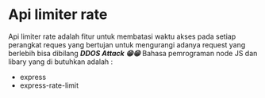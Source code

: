 <h1>Api limiter rate</h1>
<p>Api limiter rate adalah fitur untuk membatasi waktu akses pada setiap perangkat reques yang bertujan untuk mengurangi adanya request yang berlebih bisa dibilang <b><i>DDOS Attack 😁😁</i></b>
Bahasa pemrograman node JS dan libary yang di butuhkan adalah :
<ul>
<li>express</li>
<li>express-rate-limit</li>
</ul>
</p>
